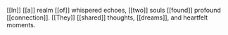 [[In]] [[a]] realm [[of]] whispered echoes, [[two]] souls [[found]] profound [[connection]]. [[They]] [[shared]] thoughts, [[dreams]], and heartfelt moments.